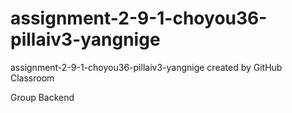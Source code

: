 # assignment-2-9-1-choyou36-pillaiv3-yangnige
assignment-2-9-1-choyou36-pillaiv3-yangnige created by GitHub Classroom 

Group Backend
